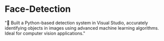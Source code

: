 # Face-Detection
"🚀 Built a Python-based detection system in Visual Studio, accurately identifying objects in images using advanced machine learning algorithms. Ideal for computer vision applications."
